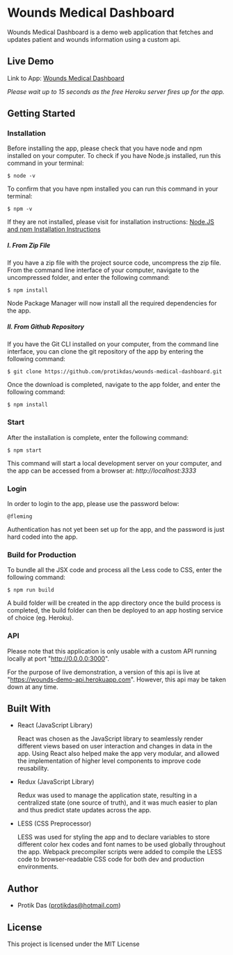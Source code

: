 # Wounds Medical Dashboard

Wounds Medical Dashboard is a demo web application that fetches and updates patient and wounds information using a custom api.

## Live Demo

Link to App: [Wounds Medical Dashboard](https://wounds-medical-dashboard.herokuapp.com)

_Please wait up to 15 seconds as the free Heroku server fires up for the app._

## Getting Started

### Installation

Before installing the app, please check that you have node and npm installed on your computer.
To check if you have Node.js installed, run this command in your terminal:

```
$ node -v
```

To confirm that you have npm installed you can run this command in your terminal:

```
$ npm -v
```

If they are not installed, please visit for installation instructions: [Node.JS and npm Installation Instructions](https://www.npmjs.com/get-npm)

##### I. From Zip File

If you have a zip file with the project source code, uncompress the zip file. From the command line interface of your computer, navigate to the uncompressed folder, and enter the following command:

```
$ npm install
```

Node Package Manager will now install all the required dependencies for the app.

##### II. From Github Repository

If you have the Git CLI installed on your computer, from the command line interface, you can clone the git repository of the app by entering the following command:

```
$ git clone https://github.com/protikdas/wounds-medical-dashboard.git
```

Once the download is completed, navigate to the app folder, and enter the following command:

```
$ npm install
```

### Start

After the installation is complete, enter the following command:

```
$ npm start
```

This command will start a local development server on your computer, and the app can be accessed from a browser at:
_http://localhost:3333_

### Login

In order to login to the app, please use the password below:

```
@fleming
```

Authentication has not yet been set up for the app, and the password is just hard coded into the app.

### Build for Production

To bundle all the JSX code and process all the Less code to CSS, enter the following command:

```
$ npm run build
```

A build folder will be created in the app directory once the build process is completed, the build folder can then be deployed to an app hosting service of choice (eg. Heroku).

### API

Please note that this application is only usable with a custom API running locally at port "http://0.0.0.0:3000".

For the purpose of live demonstration, a version of this api is live at "https://wounds-demo-api.herokuapp.com". However, this api may be taken down at any time.

## Built With

- React (JavaScript Library)

  React was chosen as the JavaScript library to seamlessly render different views based on user interaction and changes in data in the app. Using React also helped make the app very modular, and allowed the implementation of higher level components to improve code reusability.

- Redux (JavaScript Library)

  Redux was used to manage the application state, resulting in a centralized state (one source of truth), and it was much easier to plan and thus predict state updates across the app.

- LESS (CSS Preprocessor)

  LESS was used for styling the app and to declare variables to store different color hex codes and font names to be used globally throughout the app. Webpack precompiler scripts were added to compile the LESS code to browser-readable CSS code for both dev and production environments.

## Author

- Protik Das (protikdas@hotmail.com)

## License

This project is licensed under the MIT License

